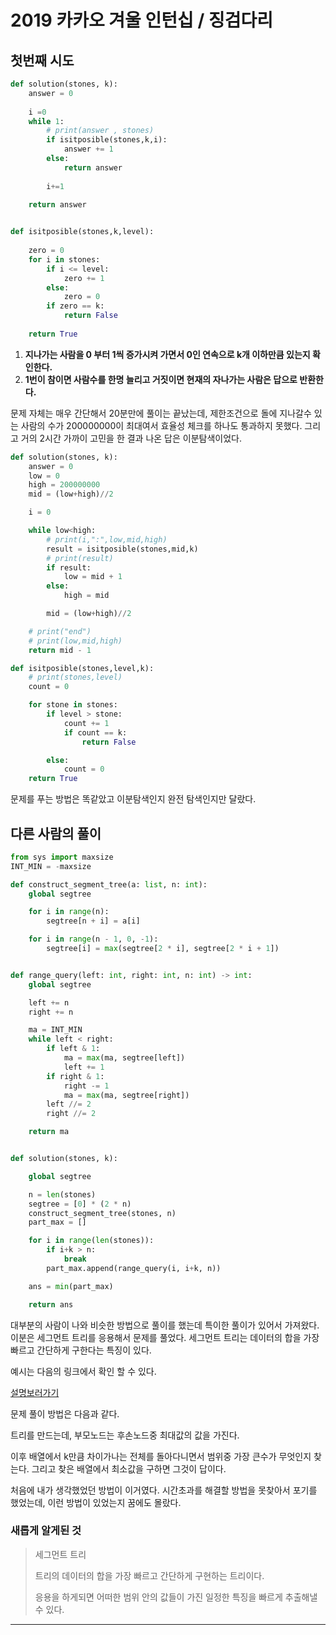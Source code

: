 # 2019 카카오 겨울 인턴십 / 징검다리

## 첫번째 시도

```python
def solution(stones, k):
    answer = 0
    
    i =0
    while 1:
        # print(answer , stones)
        if isitposible(stones,k,i):
            answer += 1
        else:
            return answer
        
        i+=1
    
    return answer


def isitposible(stones,k,level):
    
    zero = 0
    for i in stones:
        if i <= level:
            zero += 1
        else:
            zero = 0
        if zero == k:
            return False
    
    return True
```

1.  __지나가는 사람을 0 부터 1씩 증가시켜 가면서 0인 연속으로  k개 이하만큼 있는지 확인한다.__
2. __1번이 참이면 사람수를 한명 늘리고 거짓이면 현재의 자나가는 사람은 답으로 반환한다.__

문제 자체는 매우 간단해서 20분만에 풀이는 끝났는데, 제한조건으로 돌에 지나갈수 있는 사람의 수가 200000000이 최대여서 효율성 체크를 하나도 통과하지 못했다. 그리고 거의 2시간 가까이 고민을 한 결과 나온 답은 이분탐색이었다.

```python
def solution(stones, k):
    answer = 0
    low = 0
    high = 200000000
    mid = (low+high)//2

    i = 0

    while low<high:
        # print(i,":",low,mid,high)
        result = isitposible(stones,mid,k)
        # print(result)
        if result:
            low = mid + 1
        else:
            high = mid

        mid = (low+high)//2

    # print("end")
    # print(low,mid,high)
    return mid - 1

def isitposible(stones,level,k):
    # print(stones,level)
    count = 0

    for stone in stones:
        if level > stone:
            count += 1
            if count == k:
                return False

        else:
            count = 0
    return True
```

문제를 푸는 방법은 똑같았고 이분탐색인지 완전 탐색인지만 달랐다.



## 다른 사람의 풀이

```python
from sys import maxsize
INT_MIN = -maxsize

def construct_segment_tree(a: list, n: int):
    global segtree

    for i in range(n):
        segtree[n + i] = a[i]

    for i in range(n - 1, 0, -1):
        segtree[i] = max(segtree[2 * i], segtree[2 * i + 1])


def range_query(left: int, right: int, n: int) -> int:
    global segtree

    left += n
    right += n

    ma = INT_MIN
    while left < right:
        if left & 1:
            ma = max(ma, segtree[left])
            left += 1
        if right & 1:
            right -= 1
            ma = max(ma, segtree[right])
        left //= 2
        right //= 2

    return ma


def solution(stones, k):

    global segtree

    n = len(stones)
    segtree = [0] * (2 * n)
    construct_segment_tree(stones, n)
    part_max = []

    for i in range(len(stones)):
        if i+k > n:
            break
        part_max.append(range_query(i, i+k, n))

    ans = min(part_max)

    return ans
```

대부분의 사람이 나와 비슷한 방법으로 풀이를 했는데 특이한 풀이가 있어서 가져왔다.
이분은 세그먼트 트리를 응용해서 문제를 풀었다.
세그먼트 트리는 데이터의 합을 가장 빠르고 간단하게 구한다는 특징이 있다.

예시는 다음의 링크에서 확인 할 수 있다.

[설명보러가기][링크1]

문제 풀이 방법은 다음과 같다.

트리를 만드는데, 부모노드는 후손노드중 최대값의 값을 가진다.

이후 배열에서 k만큼 차이가나는 전체를 돌아다니면서 범위중 가장 큰수가 무엇인지 찾는다. 그리고 찾은 배열에서 최소값을 구하면 그것이 답이다.

처음에 내가 생각했었던 방법이 이거였다.
 시간초과를 해결할 방법을 못찾아서 포기를 했었는데, 이런 방법이 있었는지 꿈에도 몰랐다.

### 새롭게 알게된 것

> 세그먼트 트리
>
> 트리의 데이터의 합을 가장 빠르고 간단하게 구현하는 트리이다.
>
> 응용을 하게되면 어떠한 범위 안의 값들이 가진  일정한 특징을 빠르게 추출해낼 수 있다.



---



[링크1]: https://blog.naver.com/ndb796/221282210534